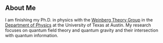 
## About Me  

I am finishing my Ph.D. in physics with the [Weinberg Theory Group](https://zippy.ph.utexas.edu/) in the [Department of Physics](https://www.ph.utexas.edu) at the University of Texas at Austin. My research focuses on quantum field theory and quantum gravity and their intersection with quantum information.
